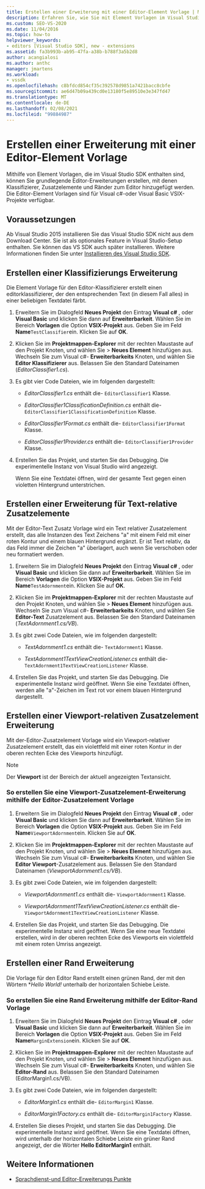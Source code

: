 ```yaml
---
title: Erstellen einer Erweiterung mit einer Editor-Element Vorlage | Microsoft-Dokumentation
description: Erfahren Sie, wie Sie mit Element Vorlagen im Visual Studio SDK grundlegende Editor-Erweiterungen erstellen, mit denen Klassifizierer, Zusatzelemente und Ränder zum Editor hinzugefügt werden.
ms.custom: SEO-VS-2020
ms.date: 11/04/2016
ms.topic: how-to
helpviewer_keywords:
- editors [Visual Studio SDK], new - extensions
ms.assetid: fa3b993b-ab95-47fa-a38b-b788f3a5b2d8
author: acangialosi
ms.author: anthc
manager: jmartens
ms.workload:
- vssdk
ms.openlocfilehash: c8bfdcd854cf35c392578d9851a7421bacc8cbfe
ms.sourcegitcommit: ae6d47b09a439cd0e13180f5e89510e3e347fd47
ms.translationtype: MT
ms.contentlocale: de-DE
ms.lasthandoff: 02/08/2021
ms.locfileid: "99884987"
---
```

# <a name="create-an-extension-with-an-editor-item-template"></a>Erstellen einer Erweiterung mit einer Editor-Element Vorlage
Mithilfe von Element Vorlagen, die im Visual Studio SDK enthalten sind, können Sie grundlegende Editor-Erweiterungen erstellen, mit denen Klassifizierer, Zusatzelemente und Ränder zum Editor hinzugefügt werden. Die Editor-Element Vorlagen sind für Visual c#-oder Visual Basic VSIX-Projekte verfügbar.

## <a name="prerequisites"></a>Voraussetzungen
 Ab Visual Studio 2015 installieren Sie das Visual Studio SDK nicht aus dem Download Center. Sie ist als optionales Feature in Visual Studio-Setup enthalten. Sie können das VS SDK auch später installieren. Weitere Informationen finden Sie unter [Installieren des Visual Studio SDK](../extensibility/installing-the-visual-studio-sdk.md).

## <a name="create-a-classifier-extension"></a>Erstellen einer Klassifizierungs Erweiterung
 Die Element Vorlage für den Editor-Klassifizierer erstellt einen editorklassifizierer, der den entsprechenden Text (in diesem Fall alles) in einer beliebigen Textdatei färbt.

1. Erweitern Sie im Dialogfeld **Neues Projekt** den Eintrag **Visual c#** , oder **Visual Basic** und klicken Sie dann auf **Erweiterbarkeit**. Wählen Sie im Bereich **Vorlagen** die Option **VSIX-Projekt** aus. Geben Sie im Feld **Name**`TestClassifier`ein. Klicken Sie auf **OK**.

2. Klicken Sie im **Projektmappen-Explorer** mit der rechten Maustaste auf den Projekt Knoten, und wählen Sie   >  **Neues Element** hinzufügen aus. Wechseln Sie zum Visual c#- **Erweiterbarkeits** Knoten, und wählen Sie **Editor Klassifizierer** aus. Belassen Sie den Standard Dateinamen (*EditorClassifier1.cs*).

3. Es gibt vier Code Dateien, wie im folgenden dargestellt:

    - *EditorClassifier1.cs* enthält die- `EditorClassifier1` Klasse.

    - *EditorClassifier1ClassificationDefinition.cs* enthält die- `EditorClassifier1ClassificationDefinition` Klasse.

    - *EditorClassifier1Format.cs* enthält die- `EditorClassifier1Format`  Klasse.

    - *EditorClassifier1Provider.cs* enthält die- `EditorClassifier1Provider` Klasse.

4. Erstellen Sie das Projekt, und starten Sie das Debugging. Die experimentelle Instanz von Visual Studio wird angezeigt.

     Wenn Sie eine Textdatei öffnen, wird der gesamte Text gegen einen violetten Hintergrund unterstrichen.

## <a name="create-a-text-relative-adornment-extension"></a>Erstellen einer Erweiterung für Text-relative Zusatzelemente
 Mit der Editor-Text Zusatz Vorlage wird ein Text relativer Zusatzelement erstellt, das alle Instanzen des Text Zeichens "a" mit einem Feld mit einer roten Kontur und einem blauen Hintergrund ergänzt. Er ist Text relativ, da das Feld immer die Zeichen "a" überlagert, auch wenn Sie verschoben oder neu formatiert werden.

1. Erweitern Sie im Dialogfeld **Neues Projekt** den Eintrag **Visual c#** , oder **Visual Basic** und klicken Sie dann auf **Erweiterbarkeit**. Wählen Sie im Bereich **Vorlagen** die Option **VSIX-Projekt** aus. Geben Sie im Feld **Name**`TestAdornment`ein. Klicken Sie auf **OK**.

2. Klicken Sie im **Projektmappen-Explorer** mit der rechten Maustaste auf den Projekt Knoten, und wählen Sie   >  **Neues Element** hinzufügen aus. Wechseln Sie zum Visual c#- **Erweiterbarkeits** Knoten, und wählen Sie **Editor-Text** Zusatzelement aus. Belassen Sie den Standard Dateinamen (*TextAdornment1.cs/VB*).

3. Es gibt zwei Code Dateien, wie im folgenden dargestellt:

    - *TextAdornment1.cs* enthält die- `TextAdornment1` Klasse.

    - *TextAdornment1TextViewCreationListener.cs* enthält die- `TextAdornment1TextViewCreationListener` Klasse.

4. Erstellen Sie das Projekt, und starten Sie das Debugging. Die experimentelle Instanz wird geöffnet. Wenn Sie eine Textdatei öffnen, werden alle "a"-Zeichen im Text rot vor einem blauen Hintergrund dargestellt.

## <a name="create-a-viewport-relative-adornment-extension"></a>Erstellen einer Viewport-relativen Zusatzelement Erweiterung
 Mit der-Editor-Zusatzelement Vorlage wird ein Viewport-relativer Zusatzelement erstellt, das ein violettfeld mit einer roten Kontur in der oberen rechten Ecke des Viewports hinzufügt.

> [!NOTE]
> Der **Viewport** ist der Bereich der aktuell angezeigten Textansicht.

### <a name="to-create-a-viewport-adornment-extension-by-using-the-editor-viewport-adornment-template"></a>So erstellen Sie eine Viewport-Zusatzelement-Erweiterung mithilfe der Editor-Zusatzelement Vorlage

1. Erweitern Sie im Dialogfeld **Neues Projekt** den Eintrag **Visual c#** , oder **Visual Basic** und klicken Sie dann auf **Erweiterbarkeit**. Wählen Sie im Bereich **Vorlagen** die Option **VSIX-Projekt** aus. Geben Sie im Feld **Name**`ViewportAdornment`ein. Klicken Sie auf **OK**.

2. Klicken Sie im **Projektmappen-Explorer** mit der rechten Maustaste auf den Projekt Knoten, und wählen Sie   >  **Neues Element** hinzufügen aus. Wechseln Sie zum Visual c#- **Erweiterbarkeits** Knoten, und wählen Sie **Editor Viewport**-Zusatzelement aus. Belassen Sie den Standard Dateinamen (*ViewportAdornment1.cs/VB*).

3. Es gibt zwei Code Dateien, wie im folgenden dargestellt:

    - *ViewportAdornment1.cs* enthält die- `ViewportAdornment1` Klasse.

    - *ViewportAdornment1TextViewCreationListener.cs* enthält die- `ViewportAdornment1TextViewCreationListener` Klasse.

4. Erstellen Sie das Projekt, und starten Sie das Debugging. Die experimentelle Instanz wird geöffnet. Wenn Sie eine neue Textdatei erstellen, wird in der oberen rechten Ecke des Viewports ein violettfeld mit einem roten Umriss angezeigt.

## <a name="create-a-margin-extension"></a>Erstellen einer Rand Erweiterung
 Die Vorlage für den Editor Rand erstellt einen grünen Rand, der mit den Wörtern **Hello World!* unterhalb der horizontalen Schiebe Leiste.

### <a name="to-create-a-margin-extension-by-using-the-editor-margin-template"></a>So erstellen Sie eine Rand Erweiterung mithilfe der Editor-Rand Vorlage

1. Erweitern Sie im Dialogfeld **Neues Projekt** den Eintrag **Visual c#** , oder **Visual Basic** und klicken Sie dann auf **Erweiterbarkeit**. Wählen Sie im Bereich **Vorlagen** die Option **VSIX-Projekt** aus. Geben Sie im Feld **Name**`MarginExtension`ein. Klicken Sie auf **OK**.

2. Klicken Sie im **Projektmappen-Explorer** mit der rechten Maustaste auf den Projekt Knoten, und wählen Sie   >  **Neues Element** hinzufügen aus. Wechseln Sie zum Visual c#- **Erweiterbarkeits** Knoten, und wählen Sie **Editor-Rand** aus. Belassen Sie den Standard Dateinamen (EditorMargin1.cs/VB).

3. Es gibt zwei Code Dateien, wie im folgenden dargestellt:

    - *EditorMargin1.cs* enthält die- `EditorMargin1` Klasse.

    - *EditorMargin1Factory.cs* enthält die- `EditorMargin1Factory` Klasse.

4. Erstellen Sie dieses Projekt, und starten Sie das Debugging. Die experimentelle Instanz wird geöffnet. Wenn Sie eine Textdatei öffnen, wird unterhalb der horizontalen Schiebe Leiste ein grüner Rand angezeigt, der die Wörter **Hello EditorMargin1** enthält.

## <a name="see-also"></a>Weitere Informationen
- [Sprachdienst-und Editor-Erweiterungs Punkte](../extensibility/language-service-and-editor-extension-points.md)
